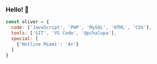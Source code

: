 ### Hello! 👾

```javascript
const oliver = {
  code: ['JavaScript', 'PHP', 'MySQL', 'HTML', 'CSS'],
  tools: ['GIT', 'VS Code', '@pchalupa'],
  special: [
    {'Hotline Miami': 'A+'}
  ]
}
```
